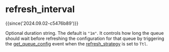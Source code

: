 # refresh_interval

{{since('2024.09.02-c5476b89')}}

Optional duration string. The default is `"1m"`.  It controls how long the
queue should wait before refreshing the configuration for that queue by
triggering the [get_queue_config](../../events/get_queue_config.md) event when
the [refresh_strategy](refresh_strategy.md) is set to `Ttl`.


